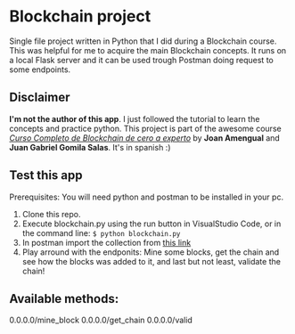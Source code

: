 # Blockchain project

Single file project written in Python that I did during a Blockchain course.
This was helpful for me to acquire the main Blockchain concepts.
It runs on a local Flask server and it can be used trough Postman doing request to some endpoints.

## Disclaimer

**I'm not the author of this app**. I just followed the tutorial to learn the concepts and practice python.
This project is part of the awesome course [_Curso Completo de Blockchain de cero a experto_](https://www.udemy.com/course/curso-completo-de-blockchain-de-la-a-a-la-z/) by **Joan Amengual** and **Juan Gabriel Gomila Salas**. It's in spanish :)

## Test this app

Prerequisites: You will need python and postman to be installed in your pc.

1. Clone this repo.
2. Execute blockchain.py using the run button in VisualStudio Code, or in the command line:
`$ python blockchain.py `
3. In postman import the collection from [this link](https://www.getpostman.com/collections/8a803fe0e8f7810867ba)
4. Play arround with the endponits: Mine some blocks, get the chain and see how the blocks was added to it, and last but not least, validate the chain!

## Available methods:
0.0.0.0/mine_block
0.0.0.0/get_chain
0.0.0.0/valid
